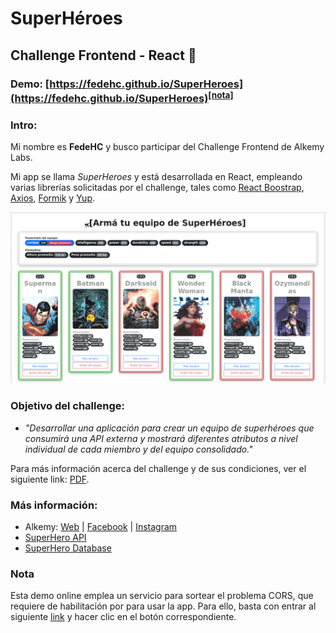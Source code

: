 # SuperHéroes
## Challenge Frontend - React 🚀

### Demo: [https://fedehc.github.io/SuperHeroes](https://fedehc.github.io/SuperHeroes)<sup>[**[nota]**](#nota)</sup>

### Intro:

Mi nombre es **FedeHC** y busco participar del Challenge Frontend de Alkemy Labs.

Mi app se llama *SuperHeroes* y está desarrollada en React, empleando varias librerías solicitadas por el challenge, tales como [React Boostrap](https://react-bootstrap.github.io/), [Axios](https://axios-http.com/), [Formik](https://formik.org/) y [Yup](https://github.com/jquense/yup).

![Imagen](https://raw.githubusercontent.com/FedeHC/SuperHeroes/master/src/assets/images/captura.png)

### Objetivo del challenge:

* *"Desarrollar una aplicación para crear un equipo de superhéroes que consumirá una API externa y mostrará diferentes atributos a nivel individual de cada miembro y del equipo consolidado."*


Para más información acerca del challenge y de sus condiciones, ver el siguiente link: [PDF](https://drive.google.com/file/d/1kNbni3fBBYiAErWYIQNmlggJTNHmLgPL/view).


### Más información:

* Alkemy:  [Web](http://alkemy.org/es/index?ref=logo) | [Facebook](https://www.facebook.com/AlkemyLATAM) | [Instagram](https://www.instagram.com/alkemy__/)
* [SuperHero API](https://superheroapi.com/)
* [SuperHero Database](https://www.superherodb.com/)

### Nota

Esta demo online emplea un servicio para sortear el problema CORS, que requiere de habilitación por para usar la app. Para ello, basta con entrar al siguiente [link](https://cors-anywhere.herokuapp.com/corsdemo) y hacer clic en el botón correspondiente.</a>